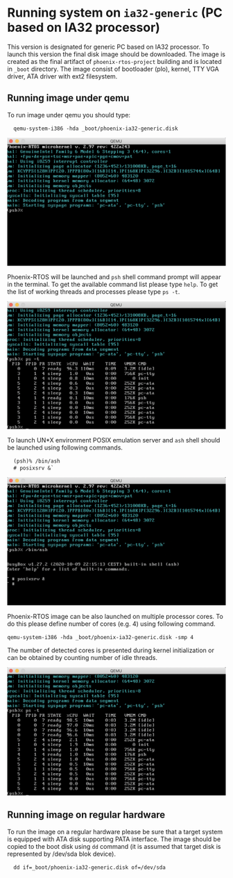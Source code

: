 # Running system on `ia32-generic` (PC based on IA32 processor)
This version is designated for generic PC based on IA32 processor. To launch this version the final disk image should be downloaded. The image is created as the final artifact of `phoenix-rtos-project` building and is located in `_boot` directory. The image consist of bootloader (plo), kernel, TTY VGA driver, ATA driver with ext2 filesystem.

## Running image under qemu
To run image under qemu you should type:

```
  qemu-system-i386 -hda _boot/phoenix-ia32-generic.disk
```

<img src="_images/qemu-ia32-generic.png" width="600px">

Phoenix-RTOS will be launched and `psh` shell command prompt will appear in the terminal. To get the available command list please type `help`. To get the list of working threads and processes please type `ps -t`.

<img src="_images/qemu-ia32-generic-ps-t.png" width="600px">

To launch UN*X environment POSIX emulation server and `ash` shell should be launched using following commands.

```
  (psh)% /bin/ash
  # posixsrv &`
```
<img src="_images/qemu-ia32-generic-posixsrv.png" width="600px">

Phoenix-RTOS image can be also launched on multiple processor cores. To do this please define number of cores (e.g. 4) using following command.

```
qemu-system-i386 -hda _boot/phoenix-ia32-generic.disk -smp 4
```
The number of detected cores is presented during kernel initialization or can be obtained by counting number of idle threads.

<img src="_images/qemu-ia32-generic-ps-t-smp.png" width="600px">


## Running image on regular hardware
To run the image on a regular hardware please be sure that a target system is equipped with ATA disk supporting PATA interface. The image should be copied to the boot disk using `dd` command (it is assumed that target disk is represented by /dev/sda blok device).

```
  dd if=_boot/phoenix-ia32-generic.disk of=/dev/sda
```

